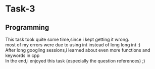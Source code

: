 <h1>Task-3</h1>

<h2>Programming</h2>

This task took quite some time,since i kept getting it wrong.<br>
most of my errors were due to using int instead of long long int :) <br>
After long googling sessions,i learned about even more functions and keywords in cpp<br>
In the end,i enjoyed this task (especially the question references) ;)
